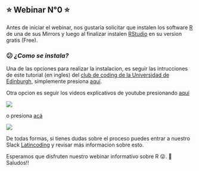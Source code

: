 ## :star: Webinar N°0 :star:
Antes de iniciar el webinar, nos gustaria solicitar que instalen los software [R](https://cran.r-project.org/mirrors.html) de una de sus Mirrors y luego al finalizar instalen [RStudio](https://www.rstudio.com/products/rstudio/download/) en su version gratis (Free).

### :confused: *¿Como se instala?*
Una de las opciones para realizar la instalacion, es seguir las intrucciones de este tutorial (en ingles) del [club de coding de la Universidad de Edinburgh](https://ourcodingclub.github.io/tutorials/intro-to-r/#download), simplemente presiona [aquí](https://ourcodingclub.github.io/tutorials/intro-to-r/#download).

Otra opcion es seguir los videos explicativos de youtube presionando [aquí](https://www.youtube.com/watch?v=D9Bp11iZssc&t=3s)

[![](http://img.youtube.com/vi/D9Bp11iZssc/0.jpg)](http://www.youtube.com/watch?v=D9Bp11iZssc "Cómo Descargar e Instalar R y RStudio")

o presiona [acá](https://www.youtube.com/watch?v=Nmu4WPdJBRo)

[![](http://img.youtube.com/vi/Nmu4WPdJBRo/0.jpg)](http://www.youtube.com/watch?v=Nmu4WPdJBRo "DESCARGAR e instalar R y RStudio 2021 💻📊#02 [ CURSO R STUDIO ]")

De todas formas, si tienes dudas sobre el proceso puedes entrar a nuestro Slack [Latincoding](https://join.slack.com/t/latincoding/shared_invite/zt-nnhgkb43-1ccg6DgMnyJU28zMHs~CJw) y revisar más informacion sobre esto.

Esperamos que disfruten nuestro webinar informativo sobre R :stuck_out_tongue_winking_eye:.
👋 Saludos!!